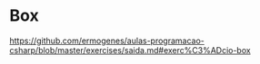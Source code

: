 # Box
https://github.com/ermogenes/aulas-programacao-csharp/blob/master/exercises/saida.md#exerc%C3%ADcio-box
